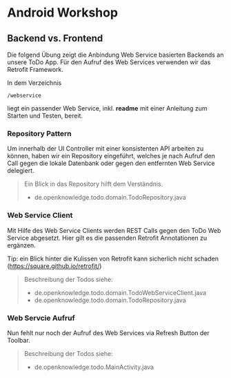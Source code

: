 # Android Workshop 

## Backend vs. Frontend

Die folgend Übung zeigt die Anbindung Web Service basierten Backends an unsere ToDo App. Für den Aufruf des Web Services verwenden wir das Retrofit Framework. 

In dem Verzeichnis 

```
/webservice 
```

liegt ein passender Web Service, inkl. **readme** mit einer Anleitung zum Starten und Testen, bereit. 

### Repository Pattern 

Um innerhalb der UI Controller mit einer konsistenten API arbeiten zu können, haben wir ein Repository eingeführt, welches je nach Aufruf den Call gegen die lokale Datenbank oder gegen den entfernten Web Service delegiert. 

> Ein Blick in das Repository hilft dem Verständnis. 
> 
> * de.openknowledge.todo.domain.TodoRepository.java

### Web Service Client 

Mit Hilfe des Web Service Clients werden REST Calls gegen den ToDo Web Service abgesetzt. Hier gilt es die passenden Retrofit Annotationen zu ergänzen. 

Tip: ein Blick hinter die Kulissen von Retrofit kann sicherlich nicht schaden (https://square.github.io/retrofit/)

> Beschreibung der Todos siehe: 
> 
> * de.openknowledge.todo.domain.TodoWebServiceClient.java
> * de.openknowledge.todo.domain.TodoRepository.java
 
### Web Servcie Aufruf

Nun fehlt nur noch der Aufruf des Web Services via Refresh Button der Toolbar. 

> Beschreibung der Todos siehe: 
> 
> * de.openknowledge.todo.MainActivity.java



